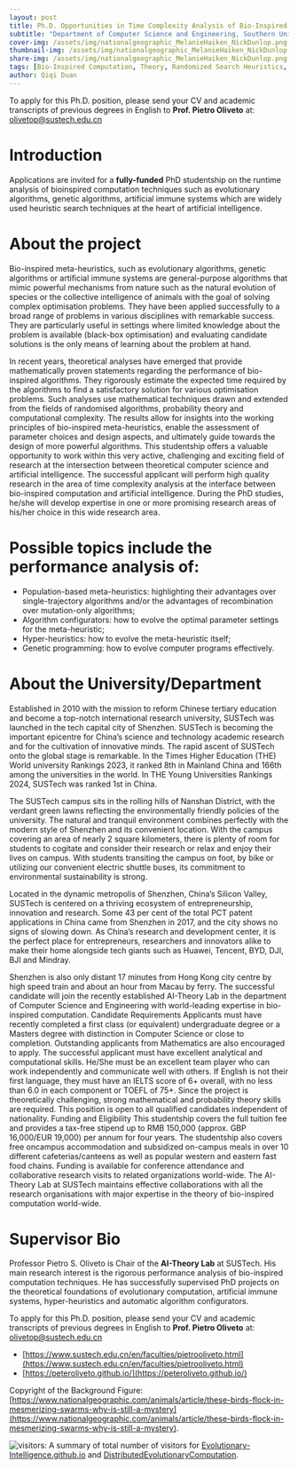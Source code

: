 ```yaml
---
layout: post
title: Ph.D. Opportunities in Time Complexity Analysis of Bio-Inspired Computation in SUSTech, China 
subtitle: "Department of Computer Science and Engineering, Southern University of Science and Technology (SUSTech), Shenzhen, China"
cover-img: /assets/img/nationalgeographic_MelanieHaiken_NickDunlop.png
thumbnail-img: /assets/img/nationalgeographic_MelanieHaiken_NickDunlop.png
share-img: /assets/img/nationalgeographic_MelanieHaiken_NickDunlop.png
tags: [Bio-Inspired Computation, Theory, Randomized Search Heuristics, Evolutionary Optimization]
author: Qiqi Duan
---
```


To apply for this Ph.D. position, please send your CV and academic transcripts of previous degrees in
English to **Prof. Pietro Oliveto** at: olivetop@sustech.edu.cn

# Introduction

Applications are invited for a **fully-funded** PhD studentship on the runtime analysis of bioinspired
computation techniques such as evolutionary algorithms, genetic algorithms, artificial immune systems
which are widely used heuristic search techniques at the heart of artificial intelligence.

# About the project

Bio-inspired meta-heuristics, such as evolutionary algorithms, genetic algorithms or artificial
immune systems are general-purpose algorithms that mimic powerful mechanisms from nature such
as the natural evolution of species or the collective intelligence of animals with the goal of
solving complex optimisation problems. They have been applied successfully to a broad range of
problems in various disciplines with remarkable success. They are particularly useful in settings
where limited knowledge about the problem is available (black-box optimisation) and evaluating
candidate solutions is the only means of learning about the problem at hand.

In recent years, theoretical analyses have emerged that provide mathematically proven statements
regarding the performance of bio-inspired algorithms. They rigorously estimate the expected time
required by the algorithms to find a satisfactory solution for various optimisation problems. Such
analyses use mathematical techniques drawn and extended from the fields of randomised algorithms,
probability theory and computational complexity. The results allow for insights into the working
principles of bio-inspired meta-heuristics, enable the assessment of parameter choices and design
aspects, and ultimately guide towards the design of more powerful algorithms. This studentship
offers a valuable opportunity to work within this very active, challenging and exciting field of
research at the intersection between theoretical computer science and artificial intelligence.
The successful applicant will perform high quality research in the area of time complexity analysis
at the interface between bio-inspired computation and artificial intelligence. During the PhD studies,
he/she will develop expertise in one or more promising research areas of his/her choice in this
wide research area.

# Possible topics include the performance analysis of:

- Population-based meta-heuristics: highlighting their advantages over single-trajectory algorithms
and/or the advantages of recombination over mutation-only algorithms;
- Algorithm configurators: how to evolve the optimal parameter settings for the meta-heuristic;
- Hyper-heuristics: how to evolve the meta-heuristic itself;
- Genetic programming: how to evolve computer programs effectively.

# About the University/Department

Established in 2010 with the mission to reform Chinese tertiary education and become a top-notch
international research university, SUSTech was launched in the tech capital city of Shenzhen.
SUSTech is becoming the important epicentre for China’s science and technology academic research
and for the cultivation of innovative minds. The rapid ascent of SUSTech onto the global stage is
remarkable. In the Times Higher Education (THE) World university Rankings 2023, it ranked 8th in
Mainland China and 166th among the universities in the world. In THE Young Universities Rankings
2024, SUSTech was ranked 1st in China.

The SUSTech campus sits in the rolling hills of Nanshan District, with the verdant green lawns
reflecting the environmentally friendly policies of the university. The natural and tranquil
environment combines perfectly with the modern style of Shenzhen and its convenient location. With
the campus covering an area of nearly 2 square kilometers, there is plenty of room for students to
cogitate and consider their research or relax and enjoy their lives on campus. With students transiting
the campus on foot, by bike or utilizing our convenient electric shuttle buses, its commitment to
environmental sustainability is strong.

Located in the dynamic metropolis of Shenzhen, China’s Silicon Valley, SUSTech is centered on a
thriving ecosystem of entrepreneurship, innovation and research. Some 43 per cent of the total PCT
patent applications in China came from Shenzhen in 2017, and the city shows no signs of slowing
down. As China’s research and development center, it is the perfect place for entrepreneurs,
researchers and innovators alike to make their home alongside tech giants such as Huawei, Tencent,
BYD, DJI, BJI and Mindray.

Shenzhen is also only distant 17 minutes from Hong Kong city centre by high speed train and about
an hour from Macau by ferry.
The successful candidate will join the recently established AI-Theory Lab in the department of
Computer Science and Engineering with world-leading expertise in bio-inspired computation.
Candidate Requirements
Applicants must have recently completed a first class (or equivalent) undergraduate degree or a
Masters degree with distinction in Computer Science or close to completion. Outstanding applicants
from Mathematics are also encouraged to apply. The successful applicant must have excellent
analytical and computational skills. He/She must be an excellent team player who can work
independently and communicate well with others. If English is not their first language, they must
have an IELTS score of 6+ overall, with no less than 6.0 in each component or TOEFL of 75+. Since
the project is theoretically challenging, strong mathematical and probability theory skills are required.
This position is open to all qualified candidates independent of nationality.
Funding and Eligibility
This studentship covers the full tuition fee and provides a tax-free stipend up to RMB 150,000
(approx. GBP 16,000/EUR 19,000) per annum for four years. The studentship also covers free oncampus
accommodation and subsidized on-campus meals in over 10 different cafeterias/canteens as
well as popular western and eastern fast food chains. Funding is available for conference attendance
and collaborative research visits to related organizations world-wide. The AI-Theory Lab at
SUSTech maintains effective collaborations with all the research organisations with major expertise
in the theory of bio-inspired computation world-wide.

# Supervisor Bio

Professor Pietro S. Oliveto is Chair of the **AI-Theory Lab** at SUSTech. His main research interest is
the rigorous performance analysis of bio-inspired computation techniques. He has successfully
supervised PhD projects on the theoretical foundations of evolutionary computation, artificial
immune systems, hyper-heuristics and automatic algorithm configurators.

To apply for this Ph.D. position, please send your CV and academic transcripts of previous degrees in English
to **Prof. Pietro Oliveto** at: olivetop@sustech.edu.cn

* [https://www.sustech.edu.cn/en/faculties/pietrooliveto.html](https://www.sustech.edu.cn/en/faculties/pietrooliveto.html)
* [https://peteroliveto.github.io/](https://peteroliveto.github.io/)



Copyright of the Background Figure: [https://www.nationalgeographic.com/animals/article/these-birds-flock-in-mesmerizing-swarms-why-is-still-a-mystery](https://www.nationalgeographic.com/animals/article/these-birds-flock-in-mesmerizing-swarms-why-is-still-a-mystery).

![visitors](https://visitor-badge.laobi.icu/badge?page_id=Evolutionary-Intelligence.DistributedEvolutionaryComputation): A
summary of total number of visitors for [Evolutionary-Intelligence.github.io](https://evolutionary-intelligence.github.io/)
and [DistributedEvolutionaryComputation](https://github.com/Evolutionary-Intelligence/DistributedEvolutionaryComputation).
